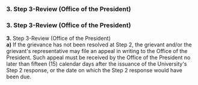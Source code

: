 
### 3.  Step 3-Review (Office of the President)
### 3.  Step 3-Review (Office of the President)
<div class="lvl2"><b>3.</b> Step 3-Review (Office of the President)</div>
<div class="lvl3"><b>a)</b> If the grievance has not been resolved at Step 2, the grievant and/or the grievant's representative may file an appeal in writing to the Office of the President. Such appeal must be received by the Office of the President no later than fifteen (15) calendar days after the issuance of the University's Step 2 response, or the date on which the Step 2 response would have been due.</div>